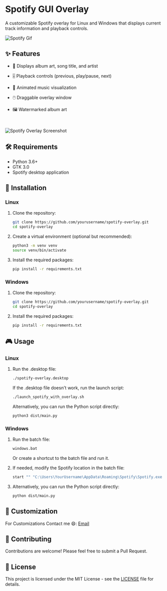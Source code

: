 # Spotify GUI Overlay

A customizable Spotify overlay for Linux and Windows that displays current track information and playback controls.

![Spotify Gif](https://github.com/adithyanraj03/Spotify-Overlay--LINUX-WIN-/blob/main/2.gif)

## ✨ Features

- 🎵 Displays album art, song title, and artist
- 🎚️ Playback controls (previous, play/pause, next)
- 🌈 Animated music visualization
- 🖱️ Draggable overlay window
- 🖼️ Watermarked album art
  
  <br>
![Spotify Overlay Screenshot](https://github.com/adithyanraj03/Spotify-Overlay--LINUX-WIN-/blob/main/1.png)

## 🛠️ Requirements

- Python 3.6+
- GTK 3.0
- Spotify desktop application

## 🚀 Installation

### Linux

1. Clone the repository:
   ```bash
   git clone https://github.com/yourusername/spotify-overlay.git
   cd spotify-overlay
   ```

2. Create a virtual environment (optional but recommended):
   ```bash
   python3 -m venv venv
   source venv/bin/activate
   ```

3. Install the required packages:
   ```bash
   pip install -r requirements.txt
   ```

### Windows

1. Clone the repository:
   ```bash
   git clone https://github.com/yourusername/spotify-overlay.git
   cd spotify-overlay
   ```

2. Install the required packages:
   ```bash
   pip install -r requirements.txt
   ```

## 🎮 Usage

### Linux

1. Run the .desktop file:
   ```bash
   ./spotify-overlay.desktop
   ```

   If the .desktop file doesn't work, run the launch script:
   ```bash
   ./launch_spotify_with_overlay.sh
   ```

   Alternatively, you can run the Python script directly:
   ```bash
   python3 dist/main.py
   ```

### Windows

1. Run the batch file:
   ```bash
   windows.bat
   ```

   Or create a shortcut to the batch file and run it.

2. If needed, modify the Spotify location in the batch file:
   ```bash
   start "" "C:\Users\YourUsername\AppData\Roaming\Spotify\Spotify.exe"
   ```
3. Alternatively, you can run the Python script directly:
   ```bash
   python dist/main.py
   ```


## 🎨 Customization

For Customizations Contact me 😄: [Email](mailto:adithyanraj03@gmail.com)


## 🤝 Contributing

Contributions are welcome! Please feel free to submit a Pull Request.


## 📄 License

This project is licensed under the MIT License - see the [LICENSE](LICENSE) file for details.
